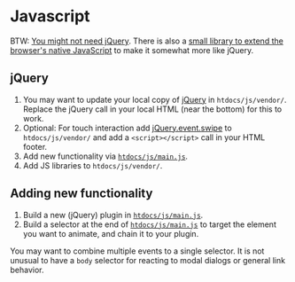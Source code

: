 Javascript
==========

BTW: [You might not need jQuery](http://youmightnotneedjquery.com/). There is also a [small library to extend the browser's native JavaScript](https://github.com/fboes/js-toolshed) to make it somewhat more like jQuery.

jQuery
------

1. You may want to update your local copy of [jQuery](http://jquery.com/) in `htdocs/js/vendor/`. Replace the jQuery call in your local HTML (near the bottom) for this to work.
2. Optional: For touch interaction add [jQuery.event.swipe](http://stephband.info/jquery.event.swipe/) to `htdocs/js/vendor/` and add a `<script></script>` call in your HTML footer.
3. Add new functionality via [`htdocs/js/main.js`](../../htdocs/js/main.js).
4. Add JS libraries to `htdocs/js/vendor/`.

Adding new functionality
------------------------

1. Build a new (jQuery) plugin in [`htdocs/js/main.js`](../../htdocs/js/main.js).
2. Build a selector at the end of [`htdocs/js/main.js`](../../htdocs/js/main.js) to target the element you want to animate, and chain it to your plugin.

You may want to combine multiple events to a single selector. It is not unusual to have a `body` selector for reacting to modal dialogs or general link behavior.
